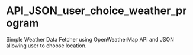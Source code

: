 # API_JSON_user_choice_weather_program
 Simple Weather Data Fetcher using OpenWeatherMap API and JSON allowing user to choose location.
